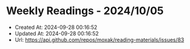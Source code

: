 # Weekly Readings - 2024/10/05

- Created At: 2024-09-28 00:16:52
- Updated At: 2024-09-28 00:16:52
- Url: https://api.github.com/repos/moxak/reading-materials/issues/83

